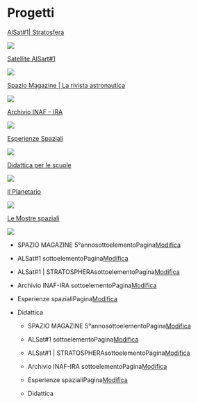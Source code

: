 Progetti
========

[AlSat#1| Stratosfera](https://www.adaa.it/alsat-missione-stratosphera/) 

![](https://www.adaa.it/wp/wp-content/uploads/2018/09/Schermata-2018-09-17-alle-13.04.26-copia-300x101.png)

[Satellite AlSart#1](https://www.adaa.it/cubesat-adaa/)

![](https://www.adaa.it/wp/wp-content/uploads/2017/10/cubesat-e1532471609401-300x224.jpg)

[Spazio Magazine | La rivista astronautica](https://www.adaa.it/spazio-magazine/) 

![](https://www.adaa.it/wp/wp-content/uploads/2017/10/SPAZIO-e1508489654799-294x300.jpg)

[Archivio INAF – IRA](https://www.adaa.it/archivio-inaf-assegnato-a-adaa/)

![](https://www.adaa.it/wp/wp-content/uploads/2019/05/Archivio-INAF-ADAA-300x225.jpg)

[Esperienze Spaziali](https://www.adaa.it/esperienze-spaziali/)

![](https://www.adaa.it/wp/wp-content/uploads/2021/03/Schermata-2021-03-27-alle-17.41.48-300x227.png)

[Didattica per le scuole](https://www.adaa.it/didattica/)

![](https://www.adaa.it/wp/wp-content/uploads/2018/11/espositori_ADAA-2-300x185.jpg)

[Il Planetario](https://www.adaa.it/il-planetario/)

![](https://www.adaa.it/wp/wp-content/uploads/2017/12/sistema-solare-300x225.jpg)

[Le Mostre spaziali](https://www.adaa.it/mostra/)

![](https://www.adaa.it/wp/wp-content/uploads/2016/12/interni-casper-300x225.jpg)

*   SPAZIO MAGAZINE 5°annosottoelementoPagina[Modifica](https://www.adaa.it/wp/wp-admin/nav-menus.php?edit-menu-item=2654#menu-item-settings-2654)
    
*   ALSat#1 sottoelementoPagina[Modifica](https://www.adaa.it/wp/wp-admin/nav-menus.php?edit-menu-item=2215#menu-item-settings-2215)
    
*   ALSat#1 | STRATOSPHERAsottoelementoPagina[Modifica](https://www.adaa.it/wp/wp-admin/nav-menus.php?edit-menu-item=4096#menu-item-settings-4096)
    
*   Archivio INAF-IRA sottoelementoPagina[Modifica](https://www.adaa.it/wp/wp-admin/nav-menus.php?edit-menu-item=3234#menu-item-settings-3234)
    
*   Esperienze spazialiPagina[Modifica](https://www.adaa.it/wp/wp-admin/nav-menus.php?edit-menu-item=4146#menu-item-settings-4146)
    
*   Didattica
    
    *   SPAZIO MAGAZINE 5°annosottoelementoPagina[Modifica](https://www.adaa.it/wp/wp-admin/nav-menus.php?edit-menu-item=2654#menu-item-settings-2654)
        
    *   ALSat#1 sottoelementoPagina[Modifica](https://www.adaa.it/wp/wp-admin/nav-menus.php?edit-menu-item=2215#menu-item-settings-2215)
        
    *   ALSat#1 | STRATOSPHERAsottoelementoPagina[Modifica](https://www.adaa.it/wp/wp-admin/nav-menus.php?edit-menu-item=4096#menu-item-settings-4096)
        
    *   Archivio INAF-IRA sottoelementoPagina[Modifica](https://www.adaa.it/wp/wp-admin/nav-menus.php?edit-menu-item=3234#menu-item-settings-3234)
        
    *   Esperienze spazialiPagina[Modifica](https://www.adaa.it/wp/wp-admin/nav-menus.php?edit-menu-item=4146#menu-item-settings-4146)
        
    *   Didattica
